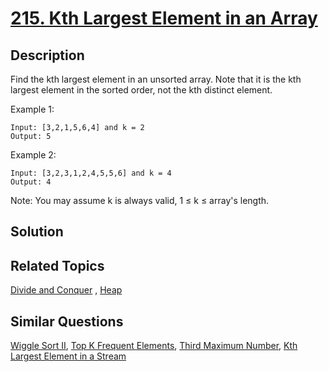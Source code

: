 # [215. Kth Largest Element in an Array](https://leetcode.com/problems/kth-largest-element-in-an-array)

## Description

Find the kth largest element in an unsorted array. Note that it is the kth largest element in the sorted order, not the kth distinct element.

Example 1:

```
Input: [3,2,1,5,6,4] and k = 2
Output: 5
```

Example 2:

```
Input: [3,2,3,1,2,4,5,5,6] and k = 4
Output: 4
```

Note:
You may assume k is always valid, 1 ≤ k ≤ array's length.

## Solution



## Related Topics

[Divide and Conquer](https://leetcode.com/tag/divide-and-conquer/) , [Heap](https://leetcode.com/tag/heap/) 

## Similar Questions

[Wiggle Sort II](https://leetcode.com/problems/wiggle-sort-ii/), [Top K Frequent Elements](https://leetcode.com/problems/top-k-frequent-elements/), [Third Maximum Number](https://leetcode.com/problems/third-maximum-number/), [Kth Largest Element in a Stream](https://leetcode.com/problems/kth-largest-element-in-a-stream/)
